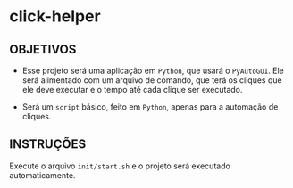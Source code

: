 # click-helper

## OBJETIVOS

- Esse projeto será uma aplicação em `Python`, que usará o `PyAutoGUI`. Ele será alimentado com um arquivo de comando, que terá os cliques que ele deve executar e o tempo até cada clique ser executado.

- Será um `script` básico, feito em `Python`, apenas para a automação de cliques.

## INSTRUÇÕES

Execute o arquivo `init/start.sh` e o projeto será executado automaticamente.